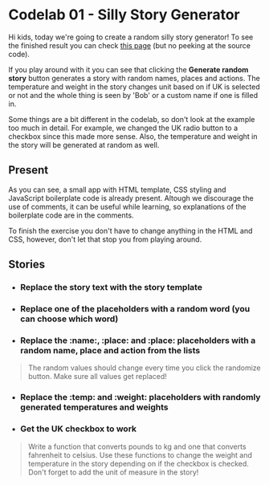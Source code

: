 # Codelab 01 - Silly Story Generator
Hi kids, today we're going to create a random silly story generator!
To see the finished result you can check [this page](https://mdn.github.io/learning-area/javascript/introduction-to-js-1/assessment-finished/) (but no peeking at the source code).

If you play around with it you can see that clicking the **Generate random story** button generates a story with random names, places and actions. The temperature and weight in the story changes unit based on if UK is selected or not and the whole thing is seen by 'Bob' or a custom name if one is filled in.

Some things are a bit different in the codelab, so don't look at the example too much in detail. For example, we changed the UK radio button to a checkbox since this made more sense. Also, the temperature and weight in the story will be generated at random as well.

## Present
As you can see, a small app with HTML template, CSS styling and JavaScript boilerplate code is already present. Altough we discourage the use of comments, it can be useful while learning, so explanations of the boilerplate code are in the comments.

To finish the exercise you don't have to change anything in the HTML and CSS, however, don't let that stop you from playing around.

## Stories
- ### Replace the story text with the story template
- ### Replace one of the placeholders with a random word (you can choose which word)
- ### Replace the :name:, :place: and :place: placeholders with a random name, place and action from the lists
> The random values should change every time you click the randomize button. Make sure all values get replaced!
- ### Replace the :temp: and :weight: placeholders with randomly generated temperatures and weights
- ### Get the UK checkbox to work
> Write a function that converts pounds to kg and one that converts fahrenheit to celsius. Use these functions to change the weight and temperature in the story depending on if the checkbox is checked. Don't forget to add the unit of measure in the story!